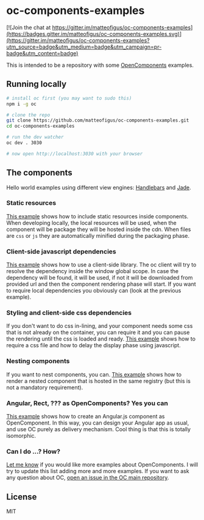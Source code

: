 oc-components-examples
======================

[![Join the chat at https://gitter.im/matteofigus/oc-components-examples](https://badges.gitter.im/matteofigus/oc-components-examples.svg)](https://gitter.im/matteofigus/oc-components-examples?utm_source=badge&utm_medium=badge&utm_campaign=pr-badge&utm_content=badge)

This is intended to be a repository with some [OpenComponents](https://github.com/opentable/oc) examples.

## Running locally
```sh
# install oc first (you may want to sudo this)
npm i -g oc

# clone the repo
git clone https://github.com/matteofigus/oc-components-examples.git
cd oc-components-examples

# run the dev watcher
oc dev . 3030

# now open http://localhost:3030 with your browser
```

## The components
Hello world examples using different view engines: [Handlebars](handlebars-hello) and [Jade](jade-hello).

### Static resources
[This example](static-image) shows how to include static resources inside components. When developing locally, the local resources will be used, when the component will be package they will be hosted inside the cdn. When files are `css` or `js` they are automatically minified during the packaging phase.

### Client-side javascript dependencies
[This example](moment) shows how to use a client-side library. The oc client will try to resolve the dependency inside the window global scope. In case the dependency will be found, it will be used, if not it will be downloaded from provided url and then the component rendering phase will start. If you want to require local dependencies you obviously can (look at the previous example).

### Styling and client-side css dependencies
If you don't want to do css in-lining, and your component needs some css that is not already on the container, you can require it and you can pause the rendering until the css is loaded and ready. [This example](styled) shows how to require a css file and how to delay the display phase using javascript.

### Nesting components
If you want to nest components, you can. [This example](nested-hello) shows how to render a nested component that is hosted in the same registry (but this is not a mandatory requirement).

### Angular, Rect, ??? as OpenComponents? Yes you can
[This example](angular-component) shows how to create an Angular.js component as OpenComponent. In this way, you can design your Angular app as usual, and use OC purely as delivery mechanism. Cool thing is that this is totally isomorphic. 

### Can I do ...? How?
[Let me know](https://github.com/matteofigus/oc-components-examples/issues) if you would like more examples about OpenComponents. I will try to update this list adding more and more examples. If you want to ask any question about OC, [open an issue in the OC main repository](https://github.com/opentable/oc).

## License
MIT
